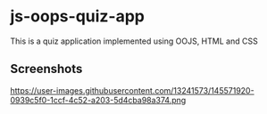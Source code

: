 # js-oops-quiz-app
This is a quiz application implemented using OOJS, HTML and CSS

## Screenshots

https://user-images.githubusercontent.com/13241573/145571920-0939c5f0-1ccf-4c52-a203-5d4cba98a374.png

